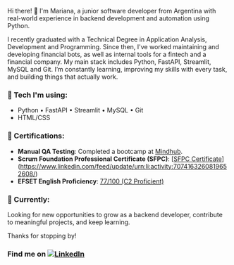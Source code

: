 Hi there! 👋 I'm Mariana, a junior software developer from Argentina with real-world experience in backend development and automation using Python.

I recently graduated with a Technical Degree in Application Analysis, Development and Programming. Since then, I've worked maintaining and developing financial bots, as well as internal tools for a fintech and a financial company. My main stack includes Python, FastAPI, Streamlit, MySQL and Git. I’m constantly learning, improving my skills with every task, and building things that actually work.

### 🔧 Tech I'm using:
- Python • FastAPI • Streamlit • MySQL • Git
- HTML/CSS
  
### 📜 Certifications:
- **Manual QA Testing**: Completed a bootcamp at [Mindhub](https://www.credly.com/badges/50df416d-2910-463a-9d89-dc4169692af6/linked_in_profile).
- **Scrum Foundation Professional Certificate (SFPC)**: [[SFPC Certificate]()](https://www.linkedin.com/feed/update/urn:li:activity:7074163260819652608/)
- **EFSET English Proficiency**: [77/100 (C2 Proficient)]([URL_DEL_CERTIFICADO_EFSET](https://cert.efset.org/ggpjxw)) 

### 🎯 Currently:
Looking for new opportunities to grow as a backend developer, contribute to meaningful projects, and keep learning.

Thanks for stopping by!

### Find me on [![LinkedIn](https://img.shields.io/badge/LinkedIn-Connect-pink?logo=linkedin&style=flat-square&link=https://www.linkedin.com/in/marianasardo/)](https://www.linkedin.com/in/marianasardo/)
